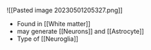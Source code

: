 ![[Pasted image 20230501205327.png]]

- Found in [[White matter]]
- may generate [[Neurons]] and [[Astrocyte]]
- Type of [[Neuroglia]]